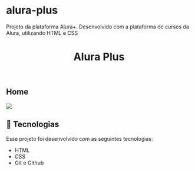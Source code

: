 # alura-plus

Projeto da plataforma Alura+. Desenvolvido com a plataforma de cursos da Alura, utilizando HTML e CSS

<h1 align="center"> Alura Plus </h1>

<br>

<p align="center">
  <h2> Home </h2>  
  <img src="https://user-images.githubusercontent.com/82851463/221641682-06608b9d-81af-4c21-9634-09f521185103.png"/>
</p>

## 🚀 Tecnologias

Esse projeto foi desenvolvido com as seguintes tecnologias:

- HTML
- CSS
- Git e Github
